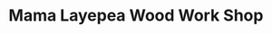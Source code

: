 ---
title: "Mama Layepea Wood Work Shop"
url: /ganta/mama-layepea-wood-work-shop/
shop: furniture
---